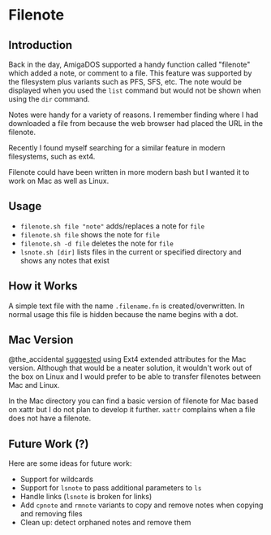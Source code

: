 # Filenote

## Introduction

Back in the day, AmigaDOS supported a handy function called
"filenote" which added a note, or comment to a file. This feature
was supported by the filesystem plus variants such as PFS, SFS, etc.
The note would be displayed when you used the `list` command but would
not be shown when using the `dir` command.

Notes were handy for a variety of reasons. I remember finding where
I had downloaded a file from because the web browser had placed
the URL in the filenote.

Recently I found myself searching for a similar feature in modern
filesystems, such as ext4.

Filenote could have been written in more modern bash but I wanted it to work
on Mac as well as Linux.

## Usage

 - `filenote.sh file "note"` adds/replaces a note for `file`
 - `filenote.sh file` shows the note for `file`
 - `filenote.sh -d file` deletes the note for `file`
 - `lsnote.sh [dir]` lists files in the current or specified directory and shows any notes that exist

## How it Works

A simple text file with the name `.filename.fn` is created/overwritten. In normal
usage this file is hidden because the name begins with a dot.

## Mac Version

@the_accidental [suggested](https://twitter.com/doppio/status/1312833598895124483)
using Ext4 extended attributes for the Mac version. Although that would be a neater
solution, it wouldn't work out of the box on Linux and I would prefer to be able
to transfer filenotes between Mac and Linux.

In the Mac directory you can find a basic version of filenote for Mac
based on xattr but I do not plan to develop it further. `xattr` complains when a file
does not have a filenote.

## Future Work (?)

Here are some ideas for future work:
 - Support for wildcards
 - Support for `lsnote` to pass additional parameters to `ls`
 - Handle links (`lsnote` is broken for links)
 - Add `cpnote` and `rmnote` variants to copy and remove notes when copying and removing files
 - Clean up: detect orphaned notes and remove them

